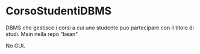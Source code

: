 # CorsoStudentiDBMS

DBMS che gestisce i corsi a cui uno studente puo partecipare con il titolo di studi.
Main nella repo "bean"

No GUI.
